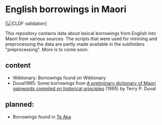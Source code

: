 # English borrowings in Maori

[![CLDF validation](https://github.com/lexibank/uralex/workflows/CLDF-validation/badge.svg)]

This repository contains data about lexical borrowings from English into Maori from various sources. The scripts that were used for minining and preprocessing the data are partly made available in the subfolders "preprocessing". More is to come soon.

## content

- Wiktionary: Borrowings found on Wiktionary
- Duval1995: Some borrowings from [A preliminary dictionary of Maori gainwords compiled on historical principles](https://ir.canterbury.ac.nz/handle/10092/4865) (1995) by Terry P. Duval

## planned:

- Borrowings found in [Te Aka](https://maoridictionary.co.nz/)